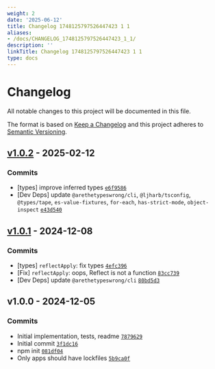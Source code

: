 ```yaml
---
weight: 2
date: '2025-06-12'
title: Changelog 1748125797526447423 1 1
aliases:
- /docs/CHANGELOG_1748125797526447423_1_1/
description: ''
linkTitle: Changelog 1748125797526447423 1 1
type: docs
---
```


# Changelog

All notable changes to this project will be documented in this file.

The format is based on [Keep a Changelog](https://keepachangelog.com/en/1.0.0/)
and this project adheres to [Semantic Versioning](https://semver.org/spec/v2.0.0.html).

## [v1.0.2](https://github.com/ljharb/call-bind-apply-helpers/compare/v1.0.1...v1.0.2) - 2025-02-12

### Commits

- [types] improve inferred types [`e6f9586`](https://github.com/ljharb/call-bind-apply-helpers/commit/e6f95860a3c72879cb861a858cdfb8138fbedec1)
- [Dev Deps] update `@arethetypeswrong/cli`, `@ljharb/tsconfig`, `@types/tape`, `es-value-fixtures`, `for-each`, `has-strict-mode`, `object-inspect` [`e43d540`](https://github.com/ljharb/call-bind-apply-helpers/commit/e43d5409f97543bfbb11f345d47d8ce4e066d8c1)

## [v1.0.1](https://github.com/ljharb/call-bind-apply-helpers/compare/v1.0.0...v1.0.1) - 2024-12-08

### Commits

- [types] `reflectApply`: fix types [`4efc396`](https://github.com/ljharb/call-bind-apply-helpers/commit/4efc3965351a4f02cc55e836fa391d3d11ef2ef8)
- [Fix] `reflectApply`: oops, Reflect is not a function [`83cc739`](https://github.com/ljharb/call-bind-apply-helpers/commit/83cc7395de6b79b7730bdf092f1436f0b1263c75)
- [Dev Deps] update `@arethetypeswrong/cli` [`80bd5d3`](https://github.com/ljharb/call-bind-apply-helpers/commit/80bd5d3ae58b4f6b6995ce439dd5a1bcb178a940)

## v1.0.0 - 2024-12-05

### Commits

- Initial implementation, tests, readme [`7879629`](https://github.com/ljharb/call-bind-apply-helpers/commit/78796290f9b7430c9934d6f33d94ae9bc89fce04)
- Initial commit [`3f1dc16`](https://github.com/ljharb/call-bind-apply-helpers/commit/3f1dc164afc43285631b114a5f9dd9137b2b952f)
- npm init [`081df04`](https://github.com/ljharb/call-bind-apply-helpers/commit/081df048c312fcee400922026f6e97281200a603)
- Only apps should have lockfiles [`5b9ca0f`](https://github.com/ljharb/call-bind-apply-helpers/commit/5b9ca0fe8101ebfaf309c549caac4e0a017ed930)
